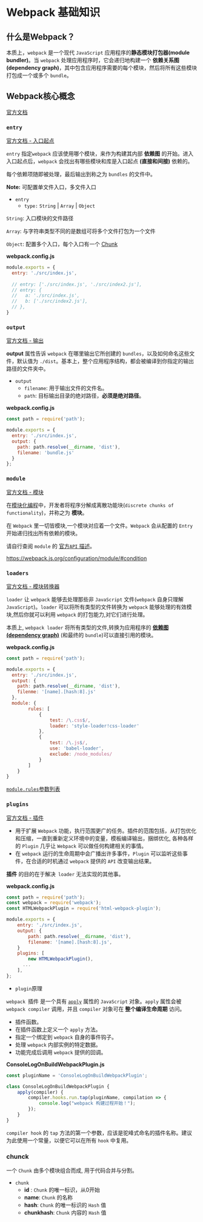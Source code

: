 # Webpack 基础知识

## 什么是Webpack？

本质上，`webpack` 是一个现代 `JavaScript` 应用程序的**静态模块打包器(module bundler)**。当 `webpack` 处理应用程序时，它会递归地构建一个 **依赖关系图(dependency graph)**，其中包含应用程序需要的每个模块，然后将所有这些模块打包成一个或多个 `bundle`。

## Webpack核心概念

[官方文档](https://webpack.js.org/concepts/)

### `entry`

[官方文档 - 入口起点](https://webpack.js.org/concepts/entry-points/)

`entry` 指定`webpack` 应该使用哪个模块，来作为构建其内部 **依赖图** 的开始。进入入口起点后，`webpack` 会找出有哪些模块和库是入口起点 **(直接和间接)** 依赖的。

每个依赖项随即被处理，最后输出到称之为 `bundles` 的文件中。

**Note:** 可配置单文件入口，多文件入口

- `entry`
  - `type:` `String` | `Array` | `Object`

`String`: 入口模块的文件路径

`Array`: 与字符串类型不同的是数组可将多个文件打包为一个文件

`Object`: 配置多个入口，每个入口有一个 [Chunk](#chunck-gt-官方文档-代码块)

**webpack.config.js**

```js
module.exports = {
  entry: './src/index.js',
  
  // entry: ['./src/index.js', './src/index2.js'],
  // entry: {
  //   a: './src/index.js',
  //   b: ['./src/index2.js'],
  // },
}
```



### `output`

[官方文档 - 输出](https://webpack.js.org/concepts/output/)

**output** 属性告诉 `webpack` 在哪里输出它所创建的 `bundles`，以及如何命名这些文件，默认值为 `./dist`。基本上，整个应用程序结构，都会被编译到你指定的输出路径的文件夹中。

- `output`
  - `filename`: 用于输出文件的文件名。
  - `path`: 目标输出目录的绝对路径，**必须是绝对路径**。

**webpack.config.js**

```js
const path = require('path');

module.exports = {
  entry: './src/index.js',
  output: {
    path: path.resolve(__dirname, 'dist'),
    filename: 'bundle.js'
  }
};
```

### `module`

[官方文档 - 模块](https://webpack.js.org/configuration/module/)

在[模块化编程](https://en.wikipedia.org/wiki/Modular_programming)中，开发者将程序分解成离散功能块(`discrete chunks of functionality`)，并称之为 **模块**。

在 `Webpack` 里一切皆模块,一个模块对应着一个文件。`Webpack` 会从配置的 `Entry` 开始递归找出所有依赖的模块。

请自行查阅 `module` 的 [官方`API` 描述](https://webpack.js.org/configuration/module)。

https://webpack.js.org/configuration/module/#condition

### `loaders`

[官方文档 - 模块转换器](https://webpack.js.org/concepts/loaders/)

`loader` 让 `webpack` 能够去处理那些非 `JavaScript` 文件(`webpack` 自身只理解 `JavaScript`)。`loader` 可以将所有类型的文件转换为 `webpack` 能够处理的有效模块,然后你就可以利用 `webpack` 的打包能力,对它们进行处理。

本质上, `webpack loader` 将所有类型的文件,转换为应用程序的 [**依赖图 (dependency graph)**](https://webpack.js.org/concepts/dependency-graph/) (和最终的 `bundle`)可以直接引用的模块。

**webpack.config.js**

```js
const path = require('path');

module.exports = {
  entry: './src/index.js',
  output: {
    path: path.resolve(__dirname, 'dist'),
    filenme: '[name].[hash:8].js'
  },
  module: {
        rules: [
            {
                test: /\.css$/,
                loader: 'style-loader!css-loader'
            },
            {
                test: /\.js$/,
                use: 'babel-loader',
                exclude: /node_modules/
            }
        ]
    }
}
```

[`module.rules`参数列表 ](https://webpack.docschina.org/configuration/module/#module-rules)

### `plugins`

[官方文档 - 插件](https://webpack.js.org/concepts/plugins/)

- 用于扩展 `Webpack` 功能，执行范围更广的任务。插件的范围包括，从打包优化和压缩，一直到重新定义环境中的变量，模板编译输出，捆绑优化, 各种各样的 `Plugin` 几乎让 `Webpack` 可以做任何构建相关的事情。
- 在 `webpack` 运行的生命周期中会广播出许多事件，`Plugin` 可以监听这些事件，在合适的时机通过 `webpack` 提供的 `API` 改变输出结果。

**插件** 的目的在于解决` loader` 无法实现的其他事。

**webpack.config.js**

```js
const path = require('path');
const webpack = require('webpack');
const HTMLWebpackPlugin = require('html-webpack-plugin');

module.exports = {
    entry: './src/index.js',
    output: {
    	path: path.resolve(__dirname, 'dist'),
    	filename: '[name].[hash:8].js',
    }
    plugins: [
	    new HTMLWebpackPlugin(),
      ...
    ],
};
```



- `plugin`原理

`webpack `插件 是一个具有 [`apply`](https://developer.mozilla.org/en-US/docs/Web/JavaScript/Reference/Global_Objects/Function/apply) 属性的 `JavaScript` 对象。`apply` 属性会被 `webpack compiler` 调用，并且 `compiler` 对象可在 **整个编译生命周期** 访问。

- 插件函数。
- 在插件函数上定义一个 `apply` 方法。
- 指定一个绑定到 `webpack` 自身的事件钩子。
- 处理 `webpack` 内部实例的特定数据。
- 功能完成后调用 `webpack` 提供的回调。

**ConsoleLogOnBuildWebpackPlugin.js**

```javascript
const pluginName = 'ConsoleLogOnBuildWebpackPlugin';

class ConsoleLogOnBuildWebpackPlugin {
    apply(compiler) {
        compiler.hooks.run.tap(pluginName, compilation => {
            console.log("webpack 构建过程开始！");
        });
    }
}
```

`compiler hook` 的 `tap` 方法的第一个参数，应该是驼峰式命名的插件名称。建议为此使用一个常量，以便它可以在所有 `hook` 中复用。

### chunck

一个 `Chunk` 由多个模块组合而成, 用于代码合并与分割。

- `chunk`
  - **id** :  `Chunk` 的唯一标识，从0开始
  - **name**:  `Chunk` 的名称
  - **hash**: `Chunk` 的唯一标识的 `Hash` 值
  - **chunkhash**: `Chunk` 内容的 `Hash` 值
